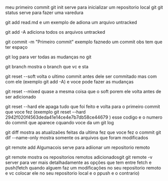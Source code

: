meu primeiro commit
git init serve para inicializar um repositorio local git
git status serve para fazer uma varedura

git add read.md e um exemplo de adiona um arquivo untracked

git add -A adiciona todos os arquivos untracked 

git commit -m "Primeiro commit" exemplo faznedo um commit obs tem que ter espaço

git log para ver todas as mudanças no git

git branch mostra o branch que vc e sta

git reset --soft volta o ultimo commit antes dele ser commitado mas com com ele (exemplo git add -A) e voce pode fazer as mudanças

git reset --mixed quase a mesma coisa que o soft porem ele volta antes de ser adicionado

git reset --hard ele apaga tudo que foi feito e volta para o primeiro commit que voce fez (exemplo git reset --hard 2942f020f4563deda41e14ce4e7b7db58ce44679 ) esse codigo e o numero do commit que aparece cquando voce da um git log

git diff mostra as atualizaões feitas da ultima fez que voce fez o commit 
git dif --name-only mostra somente os arquivos que foram modificados

git remote add Algumacois serve para adiionar um repositorio remoto

git remote mostra os repositorios remotos adicionadosgit 
git remote -v server para ver mais detalhadamente as opções que tem entre fetch e push(fetch quando alguem faz um modificações no seu repositorio remoto e vc colocar ele no seu repositorio local e o ppush e o contrario)


